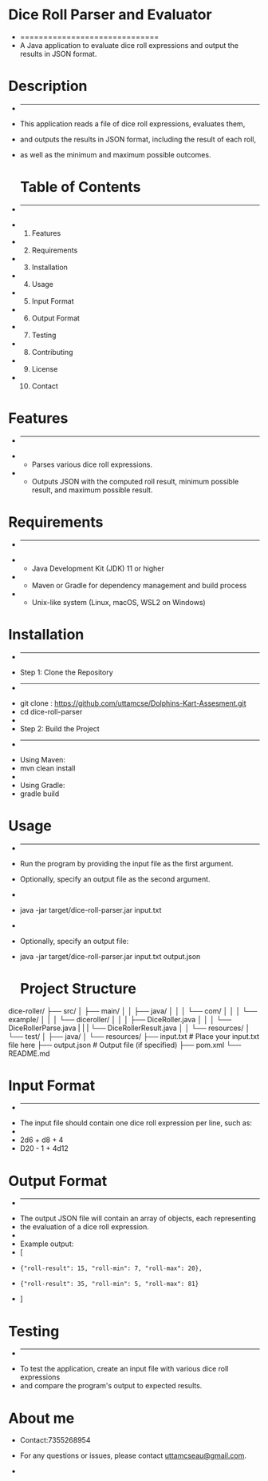 
 # Dice Roll Parser and Evaluator
 * ==============================
 * A Java application to evaluate dice roll expressions and output the results in JSON format.

 
 
 # Description
 * -----------
 * This application reads a file of dice roll expressions, evaluates them,
 * and outputs the results in JSON format, including the result of each roll,
 * as well as the minimum and maximum possible outcomes.



   # Table of Contents
 * -----------------
 * 1. Features
 * 2. Requirements
 * 3. Installation
 * 4. Usage
 * 5. Input Format
 * 6. Output Format
 * 7. Testing
 * 8. Contributing
 * 9. License
 * 10. Contact
 
 # Features
 * --------
 * - Parses various dice roll expressions.
 * - Outputs JSON with the computed roll result, minimum possible result, and maximum possible result.
 
 # Requirements
 * ------------
 * - Java Development Kit (JDK) 11 or higher
 * - Maven or Gradle for dependency management and build process
 * - Unix-like system (Linux, macOS, WSL2 on Windows)
 
 # Installation
 * ------------
 * Step 1: Clone the Repository
 * ----------------------------
 * git clone : https://github.com/uttamcse/Dolphins-Kart-Assesment.git
 * cd dice-roll-parser
 * 
 * Step 2: Build the Project
 * -------------------------
 * Using Maven:
 * mvn clean install
 * 
 * Using Gradle:
 * gradle build
  
 # Usage
 * -----
 * Run the program by providing the input file as the first argument.
 * Optionally, specify an output file as the second argument.
 * 
 * java -jar target/dice-roll-parser.jar input.txt
 * 
 * Optionally, specify an output file:
 * java -jar target/dice-roll-parser.jar input.txt output.json


   # Project Structure
dice-roller/
├── src/
│   ├── main/
│   │   ├── java/
│   │   │   └── com/
│   │   │       └── example/
│   │   │           └── diceroller/
│   │   │               ├── DiceRoller.java
│   │   │               └── DiceRollerParse.java
|   |   |               └── DiceRollerResult.java
│   │   └── resources/
│   └── test/
│       ├── java/
│       └── resources/
├── input.txt              # Place your input.txt file here
├── output.json            # Output file (if specified)
├── pom.xml
└── README.md
 # Input Format
 * ------------
 * The input file should contain one dice roll expression per line, such as:
 * 
 * 2d6 + d8 + 4
 * D20 - 1 + 4d12
   
 # Output Format
 * -------------
 * The output JSON file will contain an array of objects, each representing
 * the evaluation of a dice roll expression.
 * 
 * Example output:
 * [
 *     {"roll-result": 15, "roll-min": 7, "roll-max": 20},
 *     {"roll-result": 35, "roll-min": 5, "roll-max": 81}
 * ]

 # Testing
 * -------
 * To test the application, create an input file with various dice roll expressions
 * and compare the program's output to expected results.
 
 # About me
  

 * Contact:7355268954
  
 * For any questions or issues, please contact uttamcseau@gmail.com.
 * 
